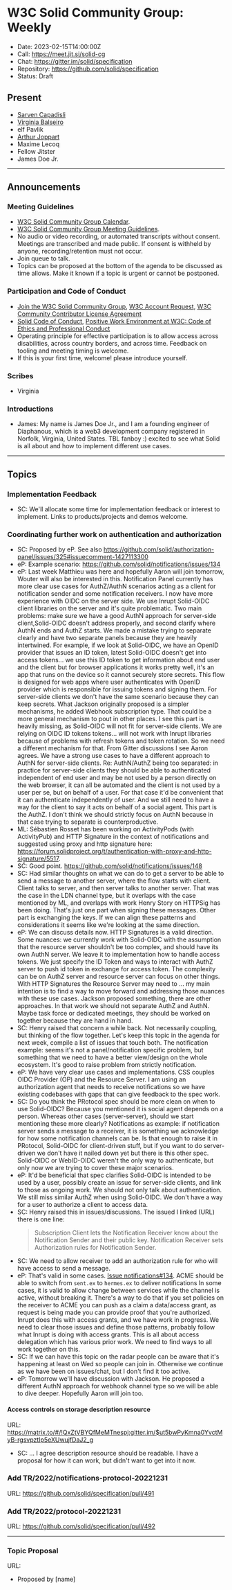 # W3C Solid Community Group: Weekly

* Date: 2023-02-15T14:00:00Z
* Call: https://meet.jit.si/solid-cg
* Chat: https://gitter.im/solid/specification
* Repository: https://github.com/solid/specification
* Status: Draft

## Present
* [Sarven Capadisli](https://csarven.ca/#i)
* [Virginia Balseiro](https://virginiabalseiro.com/#me)
* elf Pavlik
* [Arthur Joppart](https://github.com/belgiannoise)
* Maxime Lecoq
* Fellow Jitster
* James Doe Jr.

---

## Announcements

### Meeting Guidelines
* [W3C Solid Community Group Calendar](https://www.w3.org/groups/cg/solid/calendar).
* [W3C Solid Community Group Meeting Guidelines](https://github.com/solid/specification/blob/main/meetings/README.md).
* No audio or video recording, or automated transcripts without consent. Meetings are transcribed and made public. If consent is withheld by anyone, recording/retention must not occur.
* Join queue to talk.
* Topics can be proposed at the bottom of the agenda to be discussed as time allows. Make it known if a topic is urgent or cannot be postponed.


### Participation and Code of Conduct
* [Join the W3C Solid Community Group](https://www.w3.org/community/solid/join), [W3C Account Request](http://www.w3.org/accounts/request), [W3C Community Contributor License Agreement](https://www.w3.org/community/about/agreements/cla/)
* [Solid Code of Conduct](https://github.com/solid/process/blob/main/code-of-conduct.md), [Positive Work Environment at W3C: Code of Ethics and Professional Conduct](https://www.w3.org/Consortium/cepc/)
* Operating principle for effective participation is to allow access across disabilities, across country borders, and across time. Feedback on tooling and meeting timing is welcome.
* If this is your first time, welcome! please introduce yourself.


### Scribes
* Virginia

### Introductions
* James: My name is James Doe Jr., and I am a founding engineer of Diaphanous, which is a web3 development company registered in Norfolk, Virginia, United States. TBL fanboy :) excited to see what Solid is all about and how to implement different use cases. 

---


## Topics

### Implementation Feedback
* SC: We'll allocate some time for implementation feedback or interest to implement. Links to products/projects and demos welcome.


### Coordinating further work on authentication and authorization
* SC: Proposed by eP. See also https://github.com/solid/authorization-panel/issues/325#issuecomment-1427113300
* eP: Example scenario: https://github.com/solid/notifications/issues/134
* eP: Last week Matthieu was here and hopefully Aaron will join tomorrow, Wouter will also be interested in this. Notification Panel currently has more clear use cases for AuthZ/AuthN scenarios acting as a client for notification sender and some notification receivers. I now have more experience with OIDC on the server side. We use Inrupt Solid-OIDC client libraries on the server and it's quite problematic. Two main problems: make sure we have a good AuthN approach for server-side client,Solid-OIDC doesn't address properly, and second clarify where AuthN ends and AuthZ starts. We made a mistake trying to separate clearly and have two separate panels because they are heavily intertwined. For example, if we look at Solid-OIDC, we have an OpenID provider that issues an ID token, latest Solid-OIDC doesn't get into access tokens... we use this ID token to get information about end user and the client but for browser applications it works pretty well, it's an app that runs on the device so it cannot securely store secrets. This flow is designed for web apps where user authenticates with OpenID provider which is responsible for issuing tokens and signing them. For server-side clients we don't have the same scenario because they can keep secrets. What Jackson originally proposed is a simpler mechanisms, he added Webhook subscription type. That could be a more general mechanism to pout in other places. I see this part is heavily missing, as Solid-OIDC will not fit for server-side clients. We are relying on OIDC ID tokens tokens... will not work with Inrupt libraries because of problems with refresh tokens and token rotation. So we need a different mechanism for that. From Gitter discussions I see Aaron agrees. We have a strong use cases to have a different approach to AuthN for server-side clients. Re: AuthN/AuthZ being too separated: in practice for server-side clients they should be able to authenticated independent of end user and may be not used by a person directly on the web browser, it can all be automated and the client is not used by a user per se, but on behalf of a user. For that case it'd be convenient that it can authenticate independently of user. And we still need to have a way for the client to say it acts on behalf of a social agent. This part is the AuthZ. I don't think we should strictly focus on AuthN because in that case trying to separate is counterproductive. 
* ML: Sébastien Rosset has been working on ActivityPods (with ActivityPub) and HTTP Signature in the context of notifications and suggested using proxy and http signature here: https://forum.solidproject.org/t/authentication-with-proxy-and-http-signature/5517. 
* SC: Good point. https://github.com/solid/notifications/issues/148
* SC: Had similar thoughts on what we can do to get a server to be able to send a message to another server, where the flow starts with client. Client talks to server, and then server talks to another server. That was the case in the LDN channel type, but it overlaps with the case mentioned by ML, and overlaps with work Henry Story on HTTPSig has been doing. That's just one part when signing these messages. Other part is exchanging the keys. If we can align these patterns and considerations it seems like we're looking at the same direction. 
* eP: We can discuss details now. HTTP Signatures is a valid direction. Some nuances: we currently work with Solid-OIDC with the assumption that the resource server shouldn't be too complex, and should have its own AuthN server. We leave it to implementation how to handle access tokens. We just specify the ID Token and ways to interact with AuthZ server to push id token in exchange for access token. The complexity can be on AuthZ server and resource server can focus on other things. With HTTP Signatures the Resource Server may need to  ... my main intention is to find a way to move forward and addressing those nuances with these use cases. Jackson proposed something, there are other approaches. In that work we should not separate AuthZ and AuthN. Maybe task force or dedicated meetings, they should be worked on together because they are hand in hand. 
* SC: Henry raised that concern a while back. Not necessarily coupling, but thinking of the flow together. Let's keep this topic in the agenda for next week, compile a list of issues that touch both. The notification example: seems it's not a panel/notification specific problem, but something that we need to have a better view/design on the whole ecosystem. It's good to raise problem from strictly notification. 
* eP: We have very clear use cases and implementations. CSS couples OIDC Provider (OP) and the Resource Server. I am using an authorization agent that needs to receive notifications so we have existing codebases with gaps that can give feedback to the spec work. 
* SC: Do you think the PRotocol spec should be more clean on when to use Solid-OIDC? Because you mentioned it is social agent depends on a person. Whereas other cases (server-server), should we start mentioning these more clearly? Notifications as example: if notification server sends a message to a receiver, it is something we acknowledge for how some notification channels can be. Is that enough to raise it in PRotocol, Solid-OIDC for client-driven stuff, but if you want to do server-driven we don't have it nailed down yet but there is this other spec. Solid-OIDC or WebID-OIDC weren't the only way to authenticate, but only now we are trying to cover these major scenarios. 
* eP: It'd be beneficial that spec clarifies Solid-OIDC is intended to be used by a user, possibly create an issue for server-side clients, and link to those as ongoing work. We should not only talk about authentication. We still miss similar AuthZ when using Solid-OIDC. We don't have a way for a user to authorize a client to access data. 
* SC: Henry raised this in issues/discussions. The issued I linked (URL) there is one line: 
  >Subscription Client lets the Notification Receiver know about the Notification Sender and their public key.
  >Notification Receiver sets Authorization rules for Notification Sender.
* SC: We need to allow receiver to add an authorization rule for who will have access to send a message. 
* eP: That's valid in some cases. [Issue notifications#134](https://github.com/solid/notifications/issues/134). ACME should be able to switch from `sent.ex` to `hermes.ex` to deliver notifications In some cases, it is valid to allow change between services while the channel is active, without breaking it. There's a way to do that if you set policies on the receiver to ACME you can push as a claim a data/access grant, as request is being made you can provide proof that you're authorized. Inrupt does this with access grants, and we have work in progress. We need to clear those issues and define those patterns, probably follow what Inrupt is doing with access grants. This is all about access delegation which has various prior work. We need to find ways to all work together on this.
* SC: If we can have this topic on the radar people can be aware that it's happening at least on Wed so people can join in. Otherwise we continue as we have been on issues/chat, but I don't find it too active. 
* eP: Tomorrow we'll have discussion with Jackson. He proposed a different AuthN approach for webhook channel type so we will be able to dive deeper. Hopefully Aaron will join too. 


#### Access controls on storage description resource
URL: https://matrix.to/#/!QxZtVBYQfMeMTnespj:gitter.im/$ut5bwPyKmna0YvctMyB-rgsvpztIp5eXUwujfDaJ2_g
* SC: ... I agree description resource should be readable. I have a proposal for how it can work, but didn't want to get into it now. 


### Add TR/2022/notifications-protocol-20221231
URL: https://github.com/solid/specification/pull/491


### Add TR/2022/protocol-20221231
URL: https://github.com/solid/specification/pull/492


---

### Topic Proposal
URL:

* Proposed by [name]

